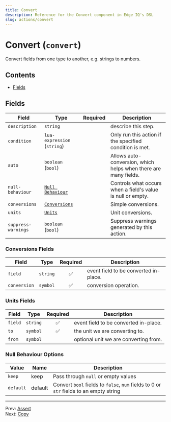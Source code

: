 ```yaml
---
title: Convert
description: Reference for the Convert component in Edge IQ's DSL
slug: actions/convert
---
```




# Convert (`convert`)

Convert fields from one type to another, e.g. strings to numbers.


## Contents

- [Fields](#fields)




## Fields


| Field | Type | Required | Description |
|---|---|:---:|---|
| `description` | `string` |  | describe this step. |
| `condition` | `lua-expression` (`string`) |  | Only run this action if the specified condition is met. |
| `auto` | `boolean` (`bool`) |  | Allows auto-conversion, which helps when there are many fields. |
| `null-behaviour` | [`Null Behaviour`](#null-behaviour-options) |  | Controls what occurs when a field's value is null or empty. |
| `conversions` | [`Conversions`](#conversions-fields) |  | Simple conversions. |
| `units` | [`Units`](#units-fields) |  | Unit conversions. |
| `suppress-warnings` | `boolean` (`bool`) |  | Suppress warnings generated by this action. |





### Conversions Fields

| Field | Type | Required | Description |
|---|---|:---:|---|
| `field` | `string` | ✅ | event field to be converted in-place. |
| `conversion` | `symbol` | ✅ | conversion operation. |



### Units Fields

| Field | Type | Required | Description |
|---|---|:---:|---|
| `field` | `string` | ✅ | event field to be converted in-place. |
| `to` | `symbol` | ✅ | the unit we are converting to. |
| `from` | `symbol` |  | optional unit we are converting from. |





### Null Behaviour Options

| Value | Name | Description |
|---|---|---|
| `keep` | keep | Pass through `null` or empty values |
| `default` | default | Convert `bool` fields to `false`, `num` fields to 0 or `str` fields to an empty string |




---
Prev: [Assert](assert.md)  
Next: [Copy](copy.md)  

